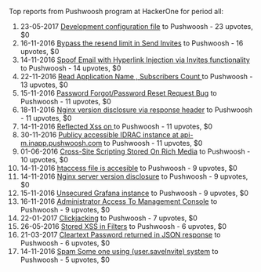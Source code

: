 Top reports from Pushwoosh program at HackerOne for period all:

1. 23-05-2017 [Development configuration file](https://hackerone.com/reports/231267) to Pushwoosh - 23 upvotes, $0
2. 16-11-2016 [Bypass the resend limit in Send Invites](https://hackerone.com/reports/182530) to Pushwoosh - 16 upvotes, $0
3. 14-11-2016 [Spoof Email with Hyperlink Injection via Invites functionality](https://hackerone.com/reports/182008) to Pushwoosh - 14 upvotes, $0
4. 22-11-2016 [Read Application Name , Subscribers Count ](https://hackerone.com/reports/184057) to Pushwoosh - 13 upvotes, $0
5. 15-11-2016 [Password Forgot/Password Reset Request Bug](https://hackerone.com/reports/182267) to Pushwoosh - 11 upvotes, $0
6. 18-11-2016 [Nginx version disclosure via response header](https://hackerone.com/reports/183245) to Pushwoosh - 11 upvotes, $0
7. 14-11-2016 [Reflected Xss on ](https://hackerone.com/reports/182033) to Pushwoosh - 11 upvotes, $0
8. 30-11-2016 [Publicy accessible IDRAC instance at api-m.inapp.pushwoosh.com](https://hackerone.com/reports/187025) to Pushwoosh - 11 upvotes, $0
9. 01-06-2016 [Cross-Site Scripting Stored On Rich Media](https://hackerone.com/reports/142540) to Pushwoosh - 10 upvotes, $0
10. 14-11-2016 [htaccess file is accesible](https://hackerone.com/reports/182017) to Pushwoosh - 9 upvotes, $0
11. 14-11-2016 [Nginx server version disclosure](https://hackerone.com/reports/182046) to Pushwoosh - 9 upvotes, $0
12. 15-11-2016 [Unsecured Grafana instance](https://hackerone.com/reports/182234) to Pushwoosh - 9 upvotes, $0
13. 16-11-2016 [Administrator Access To Management Console](https://hackerone.com/reports/182637) to Pushwoosh - 9 upvotes, $0
14. 22-01-2017 [Clickjacking](https://hackerone.com/reports/200419) to Pushwoosh - 7 upvotes, $0
15. 26-05-2016 [Stored XSS in Filters](https://hackerone.com/reports/141114) to Pushwoosh - 6 upvotes, $0
16. 21-03-2017 [Cleartext Password returned in JSON response](https://hackerone.com/reports/215083) to Pushwoosh - 6 upvotes, $0
17. 14-11-2016 [ Spam Some one using (user.saveInvite) system](https://hackerone.com/reports/182089) to Pushwoosh - 5 upvotes, $0
